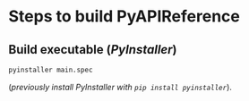 # Steps to build PyAPIReference

## Build executable (_PyInstaller_)
```bash
pyinstaller main.spec
```
(_previously install PyInstaller with `pip install pyinstaller`_).

